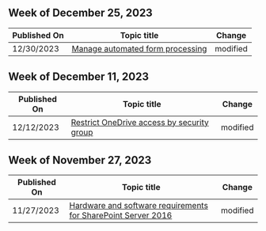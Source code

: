 <!-- This file is generated automatically each week. Changes made to this file will be overwritten.-->



## Week of December 25, 2023


| Published On |Topic title | Change |
|------|------------|--------|
| 12/30/2023 | [Manage automated form processing](/SharePoint/manage-automated-form-processing) | modified |


## Week of December 11, 2023


| Published On |Topic title | Change |
|------|------------|--------|
| 12/12/2023 | [Restrict OneDrive access by security group](/SharePoint/limit-access) | modified |


## Week of November 27, 2023


| Published On |Topic title | Change |
|------|------------|--------|
| 11/27/2023 | [Hardware and software requirements for SharePoint Server 2016](/SharePoint/install/hardware-and-software-requirements) | modified |
